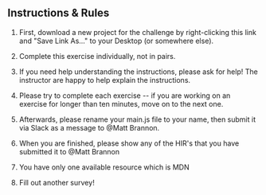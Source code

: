 ## Instructions & Rules

1. First, download a new project for the challenge by right-clicking this link and "Save Link As..." to your Desktop (or somewhere else).

2. Complete this exercise individually, not in pairs.

3. If you need help understanding the instructions, please ask for help! The instructor are happy to help explain the instructions.

4. Please try to complete each exercise -- if you are working on an exercise for longer than ten minutes, move on to the next one.

5. Afterwards, please rename your main.js file to your name, then submit it via Slack as a message to @Matt Brannon.

6. When you are finished, please show any of the HIR's that you have submitted it to @Matt Brannon

7. You have only one available resource which is MDN

8. Fill out another survey!
